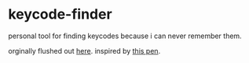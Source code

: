 # keycode-finder
personal tool for finding keycodes because i can never remember them.

orginally flushed out [here](http://codepen.io/clarewhatever/pen/GpMzZm "keycode finder codepen"). inspired by [this pen](http://codepen.io/Jackthomsonn/pen/memNpM "keycode finder codepen by jack thompson").